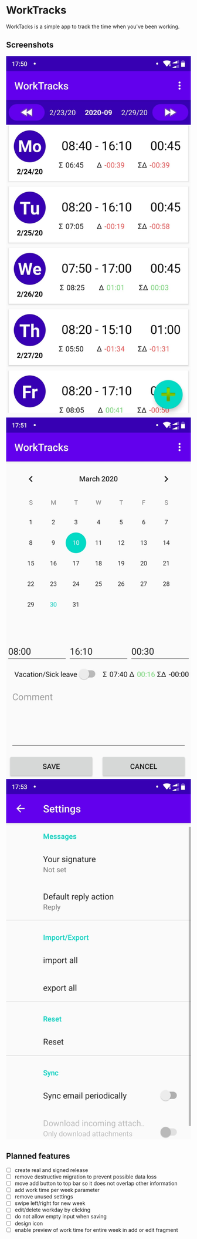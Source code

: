 # WorkTracks

WorkTacks is a simple app to track the time when you've been working.

## Screenshots

![Overview page](/screenshots/01-overview.jpg?raw=true)
![Add time page](/screenshots/02-add-time.jpg?raw=true)
![Settings page](/screenshots/03-settings.jpg?raw=true)

## Planned features

- [ ] create real and signed release
- [ ] remove destructive migration to prevent possible data loss
- [ ] move add button to top bar so it does not overlap other information
- [ ] add work time per week parameter
- [ ] remove unused settings
- [ ] swipe left/right for new week
- [ ] edit/delete workday by clicking
- [ ] do not allow empty input when saving
- [ ] design icon
- [ ] enable preview of work time for entire week in add or edit fragment
